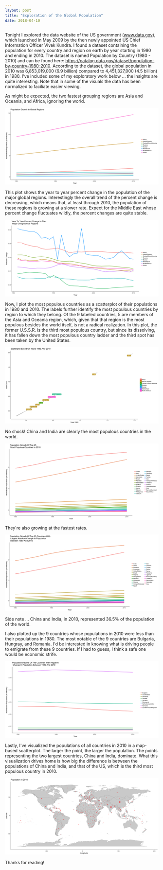 ```yaml
---
layout: post
title: "Exploration of the Global Population"
date: 2018-04-10
---
```


Tonight I explored the data website of the US government (www.data.gov), which launched in May 2009 by the then newly appointed US Chief Information Officer Vivek Kundra. I found a dataset containing the population for every country and region on earth by year starting in 1980 and ending in 2010. The dataset is named Population by Country (1980 - 2010) and can be found here: <https://catalog.data.gov/dataset/population-by-country-1980-2010>. According to the dataset, the global population in 2010 was 6,853,019,000 (6.9 billion) compared to 4,451,327,000 (4.5 billion) in 1980. I've included some of my exploratory work below ... the insights are quite interesting. Note that in some of the visuals the data has been normalized to faciliate easier viewing.

As might be expected, the two fastest grouping regions are Asia and Oceania, and Africa, ignoring the world.

![](/images/2018-04-10-aaron-jones-world-population_files/figure-markdown_github/unnamed-chunk-2-1.png)

This plot shows the year to year percent change in the population of the major global regions. Interestingly the overall trend of the percent change is decreasing, which means that, at least through 2010, the population of these regions is growing at a slower rate. Expect for the Middle East whose percent change fluctuates wildly, the percent changes are quite stable.

![](/images/2018-04-10-aaron-jones-world-population_files/figure-markdown_github/unnamed-chunk-3-1.png)

Now, I plot the most populous countries as a scatterplot of their populations in 1980 and 2010. The labels further identify the most populous countries by region to which they belong. Of the 9 labeled countries, 5 are members of the Asia and Oceania region, which, given that that region is the most populous besides the world itself, is not a radical realization. In this plot, the former U.S.S.R. is the third most populous country, but since its dissolving, it has fallen down the most populous country ladder and the third spot has been taken by the United States.

![](/images/2018-04-10-aaron-jones-world-population_files/figure-markdown_github/unnamed-chunk-4-1.png)

No shock! China and India are clearly the most populous countries in the world.

![](/images/2018-04-10-aaron-jones-world-population_files/figure-markdown_github/unnamed-chunk-5-1.png)

They're also growing at the fastest rates.

![](/images/2018-04-10-aaron-jones-world-population_files/figure-markdown_github/unnamed-chunk-6-1.png)

Side note ... China and India, in 2010, represented 36.5% of the population of the world.

I also plotted up the 9 countries whose populations in 2010 were less than their populations in 1980. The most notable of the 9 countries are Bulgaria, Hungray, and Romania. I'd be interested in knowing what is driving people to emigrate from these 9 countries. If I had to guess, I think a safe one would be economic strife.

![](/images/2018-04-10-aaron-jones-world-population_files/figure-markdown_github/unnamed-chunk-7-1.png)

Lastly, I've visualized the populations of all countries in 2010 in a map-based scatterplot. The larger the point, the larger the population. The points representing the two largest countries, China and India, dominate. What this visualization drives home is how big the difference is between the populations of China and India, and that of the US, which is the third most populous country in 2010.

![](/images/2018-04-10-aaron-jones-world-population_files/figure-markdown_github/unnamed-chunk-8-1.png)

Thanks for reading!
